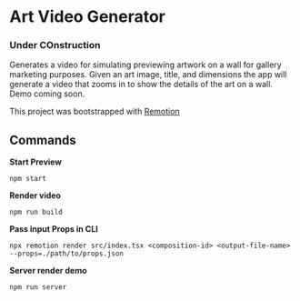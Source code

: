 # Art Video Generator

### Under COnstruction

Generates a video for simulating previewing artwork on a wall for gallery marketing purposes. Given an art image,
title, and dimensions the app will generate a video that zooms in to show the details of the art on a wall. Demo coming soon.

This project was bootstrapped with <a href="https://github.com/JonnyBurger/remotion-logo/raw/main/withtitle/element-0.png">Remotion</a>

## Commands

**Start Preview**

```console
npm start
```

**Render video**

```console
npm run build
```

**Pass input Props in CLI**

```console
npx remotion render src/index.tsx <composition-id> <output-file-name> --props=./path/to/props.json
```

**Server render demo**

```console
npm run server
```
